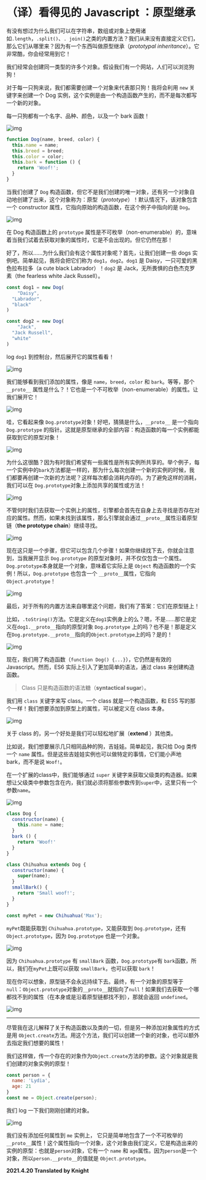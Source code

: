 # （译）看得见的 Javascript ：原型继承

有没有想过为什么我们可以在字符串，数组或对象上使用诸如`.length`，`.split()`、`. join()`之类的内置方法？我们从来没有直接定义它们，那么它们从哪里来？因为有一个东西叫做原型继承（*prototypal inheritance*）。它非常酷，你会经常用到它！

我们经常会创建同一类型的许多个对象。假设我们有一个网站，人们可以浏览狗狗！

对于每一只狗来说，我们都需要创建一个对象来代表那只狗！我将会利用 `new` 关键字来创建一个 Dog 实例，这个实例是由一个构造函数产生的，而不是每次都写一个新的对象。

每一只狗都有一个名字、品种、颜色，以及一个 bark 函数！

![img](https://res.cloudinary.com/practicaldev/image/fetch/s--pDfw39RK--/c_limit%2Cf_auto%2Cfl_progressive%2Cq_auto%2Cw_880/https://thepracticaldev.s3.amazonaws.com/i/caurw7uuk62htpldgtln.png)

```javascript
function Dog(name, breed, color) {
  this.name = name;
  this.breed = breed;
  this.color = color;
  this.bark = function () {
    return 'Woof!';
  }
}
```

当我们创建了 `Dog` 构造函数，但它不是我们创建的唯一对象，还有另一个对象自动地创建了出来，这个对象称为：原型（*prototype*）！默认情况下，该对象包含一个 constructor 属性，它指向原始的构造函数，在这个例子中指向的是 `Dog`。

![img](https://res.cloudinary.com/practicaldev/image/fetch/s--dWGIZ_zz--/c_limit%2Cf_auto%2Cfl_progressive%2Cq_66%2Cw_880/https://thepracticaldev.s3.amazonaws.com/i/9howj4i3zvlgun3svppp.gif)

在 Dog 构造函数上的 `prototype` 属性是不可枚举（non-enumerable）的，意味着当我们试着去获取对象的属性时，它是不会出现的。但它仍然在那！

好了，所以……为什么我们会有这个属性对象呢？首先，让我们创建一些 dogs 实例吧。简单起见，我将会把它们称为 `dog1`，`dog2`。`dog1` 是 Daisy，一只可爱的黑色拉布拉多（a cute black Labrador）！`dog2` 是 Jack，无所畏惧的白色杰克罗素（the fearless white Jack Russell）。

```javascript
const dog1 = new Dog(
	"Daisy",
  "Labrador",
  "black"
)

const dog2 = new Dog(
	"Jack",
  "Jack Russell",
  "white"
)
```

log `dog1` 到控制台，然后展开它的属性看看！

![img](https://res.cloudinary.com/practicaldev/image/fetch/s--cA-2FOVV--/c_limit%2Cf_auto%2Cfl_progressive%2Cq_66%2Cw_880/https://thepracticaldev.s3.amazonaws.com/i/tt4yfoz8ckmxfofv3f9v.gif)

我们能够看到我们添加的属性，像是 `name`，`breed`，`color` 和 `bark`。等等，那个 `__proto__` 属性是什么？！它也是一个不可枚举（non-enumerable）的属性。让我们展开它！

![img](https://res.cloudinary.com/practicaldev/image/fetch/s--zxO-eMV0--/c_limit%2Cf_auto%2Cfl_progressive%2Cq_66%2Cw_880/https://thepracticaldev.s3.amazonaws.com/i/dye57pcku5cfaz0er60c.gif)

哇，它看起来像 `Dog.prototype`对象！好吧，猜猜是什么，`__proto__` 是一个指向 `Dog.prototype` 的指针。这就是原型继承的全部内容：构造函数的每一个实例都能获取到它的原型对象！

![img](https://res.cloudinary.com/practicaldev/image/fetch/s--FBGV--dx--/c_limit%2Cf_auto%2Cfl_progressive%2Cq_66%2Cw_880/https://thepracticaldev.s3.amazonaws.com/i/t6kiav029gl2e0hv1xct.gif)

为什么这很酷？因为有时我们希望有一些属性是所有实例所共享的。举个例子，每一个实例中的`bark`方法都是一样的，那为什么每次创建一个新的实例的时候，我们都要再创建一次新的方法呢？这样每次都会消耗内存的。为了避免这样的消耗，我们可以在 `Dog.prototype`对象上添加共享的属性或方法！

![img](https://res.cloudinary.com/practicaldev/image/fetch/s--2026kdwz--/c_limit%2Cf_auto%2Cfl_progressive%2Cq_66%2Cw_880/https://thepracticaldev.s3.amazonaws.com/i/59nlnyqioosaowj09xn8.gif)

不管何时我们去获取一个实例上的属性，引擎都会首先在自身上去寻找是否存在对应的属性。然而，如果未找到该属性，那么引擎就会通过`__proto__`属性沿着原型链（**the prototype chain**）继续寻找。

![img](https://res.cloudinary.com/practicaldev/image/fetch/s--gg5KU5nB--/c_limit%2Cf_auto%2Cfl_progressive%2Cq_66%2Cw_880/https://thepracticaldev.s3.amazonaws.com/i/fabyyjot1s78mttyzzk8.gif)

现在这只是一个步骤，但它可以包含几个步骤！如果你继续找下去，你就会注意到，当我展开显示 `Dog.prototype` 的原型对象时，并不仅仅包含一个属性。`Dog.prototype`本身就是一个对象，意味着它实际上是 `Object` 构造函数的一个实例！所以，`Dog.prototype` 也包含一个 `__proto__`属性，它指向 `Object.prototype`！

![img](https://res.cloudinary.com/practicaldev/image/fetch/s--vJ7k8Gb3--/c_limit%2Cf_auto%2Cfl_progressive%2Cq_66%2Cw_880/https://thepracticaldev.s3.amazonaws.com/i/8vk5w6loliot818f2lcd.gif)

最后，对于所有的内置方法来自哪里这个问题，我们有了答案：它们在原型链上！

比如，`.toString()`方法。它是定义在`dog1`实例身上的么？嗯，不是……那它是定义在`dog1.__proto__`指向的原型对象 `Dog.prototype` 上的吗？也不是！那是定义在`Dog.prototype.__proto__`指向的`Object.prototype`上的吗？是的！

![img](https://res.cloudinary.com/practicaldev/image/fetch/s--16IwaVkk--/c_limit%2Cf_auto%2Cfl_progressive%2Cq_66%2Cw_880/https://thepracticaldev.s3.amazonaws.com/i/fpt5nndkbq5kau0nqeqj.gif)

现在，我们用了构造函数（`function Dog() {...}`），它仍然是有效的 Javascript。然而，ES6 实际上引入了更加简单的语法，通过 class 来创建构造函数。

> Class 只是构造函数的语法糖（**syntactical sugar**）。

我们用 `class` 关键字来写 class。一个 class 就是一个构造函数，和 ES5 写的那个一样！我们想要添加到原型上的属性，可以被定义在 class 本身。

![img](https://res.cloudinary.com/practicaldev/image/fetch/s--3PePIjz5--/c_limit%2Cf_auto%2Cfl_progressive%2Cq_66%2Cw_880/https://thepracticaldev.s3.amazonaws.com/i/qnbqubcipqjl5pb3i8ds.gif)

关于 class 的，另一个好处是我们可以轻松地扩展（**extend** ）其他类。

比如说，我们想要展示几只相同品种的狗，吉娃娃。简单起见，我只给 Dog 类传一个 `name` 属性。但是这些吉娃娃实例也可以做特定的事情，它们能小声地 bark，而不是说 `Woof!`。

在一个扩展的class中，我们能够通过 `super` 关键字来获取父级类的构造器。如果想让父级类中参数包含在内，我们就必须将那些参数传到`super`中，这里只有一个参数`name`。

![img](https://res.cloudinary.com/practicaldev/image/fetch/s--Fitn1c9K--/c_limit%2Cf_auto%2Cfl_progressive%2Cq_auto%2Cw_880/https://thepracticaldev.s3.amazonaws.com/i/tx25dar3duqo0z2bpfam.png)

```javascript
class Dog {
  constructor(name) {
    this.name = name;
  }
  bark () {
    return 'Woof!'
  }
}

class Chihuahua extends Dog {
  constructor(name) {
    super(name);
  }
  smallBark() {
    return 'Small woof!';
  }
}

const myPet = new Chihuahua('Max');
```

`myPet`既能获取到 `Chihuahua.prototype`，又能获取到 `Dog.prototype`，还有 `Object.prototype`，因为 `Dog.prototype` 也是一个对象。

![img](https://res.cloudinary.com/practicaldev/image/fetch/s--WOeqUeM3--/c_limit%2Cf_auto%2Cfl_progressive%2Cq_66%2Cw_880/https://thepracticaldev.s3.amazonaws.com/i/qija16dju8t5j1ksy0ps.gif)

因为 `Chihuahua.prototype` 有 `smallBark` 函数，`Dog.prototype`有 `bark`函数，所以，我们在`myPet`上既可以获取 `smallBark`，也可以获取 `bark`！

现在你可以想象，原型链不会永远持续下去。最终，有一个对象的原型等于`null`：`Object.prototype`对象的`__proto__`就指向了`null`！如果我们去获取一个哪都找不到的属性（在本身或是沿着原型链都找不到），那就会返回 `undefined`。

![img](https://res.cloudinary.com/practicaldev/image/fetch/s---EseK2fk--/c_limit%2Cf_auto%2Cfl_progressive%2Cq_66%2Cw_880/https://thepracticaldev.s3.amazonaws.com/i/1905zxijp45soy0jzle2.gif)

------

尽管我在这儿解释了关于构造函数以及类的一切，但是另一种添加对象属性的方式是用 `Object.create`方法。用这个方法，我们可以创建一个新的对象，也可以额外去指定我们想要的属性！

我们这样做，传一个存在的对象作为`Object.create`方法的参数。这个对象就是我们创建的对象实例的原型！

```javascript
const person = {
  name: 'Lydia',
  age: 21
}
const me = Object.create(person);
```

我们 log 一下我们刚刚创建的对象。

![img](https://res.cloudinary.com/practicaldev/image/fetch/s--9sWtvaRG--/c_limit%2Cf_auto%2Cfl_progressive%2Cq_66%2Cw_880/https://thepracticaldev.s3.amazonaws.com/i/6zzt8zpy85gtitxmpwi9.gif)

我们没有添加任何属性到 `me` 实例上， 它只是简单地包含了一个不可枚举的 `__proto__`属性！这个属性指向一个对象，这个对象由我们定义，它是构造出来的实例的原型：也就是`person`对象，它有一个 `name` 和 `age`属性。因为`person`是一个对象，所以`person.__proto__`的值就是 `Object.prototype`。

**2021.4.20 Translated by Knight**